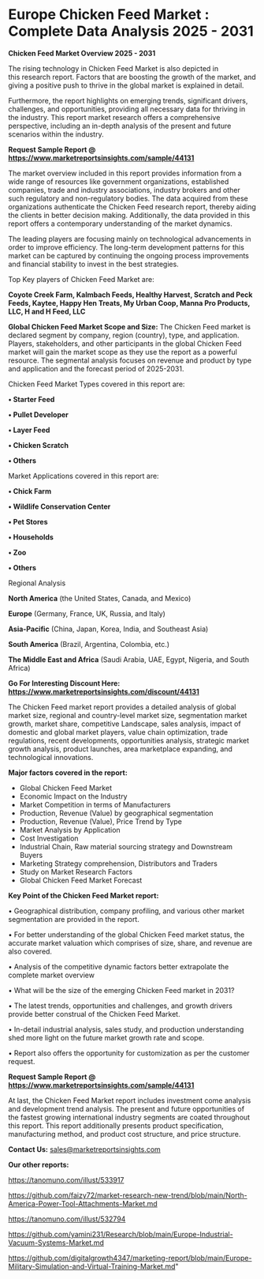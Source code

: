# Europe Chicken Feed Market : Complete Data Analysis 2025 - 2031

<Strong> Chicken Feed Market Overview 2025 - 2031</strong>

The rising technology in Chicken Feed Market is also depicted in this research report. Factors that are boosting the growth of the market, and giving a positive push to thrive in the global market is explained in detail.

Furthermore, the report highlights on emerging trends, significant drivers, challenges, and opportunities, providing all necessary data for thriving in the industry. This report market research offers a comprehensive perspective, including an in-depth analysis of the present and future scenarios within the industry.

<strong>Request Sample Report @ <a href=https://www.marketreportsinsights.com/sample/44131>https://www.marketreportsinsights.com/sample/44131</a></strong>

The market overview included in this report provides information from a wide range of resources like government organizations, established companies, trade and industry associations, industry brokers and other such regulatory and non-regulatory bodies. The data acquired from these organizations authenticate the Chicken Feed research report, thereby aiding the clients in better decision making. Additionally, the data provided in this report offers a contemporary understanding of the market dynamics.

The leading players are focusing mainly on technological advancements in order to improve efficiency. The long-term development patterns for this market can be captured by continuing the ongoing process improvements and financial stability to invest in the best strategies.

Top Key players of Chicken Feed Market are:

<strong>Coyote Creek Farm, Kalmbach Feeds, Healthy Harvest, Scratch and Peck Feeds, Kaytee, Happy Hen Treats, My Urban Coop, Manna Pro Products, LLC, H and H Feed, LLC</strong>

<strong><b>Global Chicken Feed Market Scope and Size:</b></strong>
The Chicken Feed market is declared segment by company, region (country), type, and application. Players, stakeholders, and other participants in the global Chicken Feed market will gain the market scope as they use the report as a powerful resource. The segmental analysis focuses on revenue and product by type and application and the forecast period of 2025-2031.

Chicken Feed Market Types covered in this report are:

<strong>•  Starter Feed

•  Pullet Developer

•  Layer Feed

•  Chicken Scratch

•  Others</strong>

Market Applications covered in this report are:

<strong>•  Chick Farm

•  Wildlife Conservation Center

•  Pet Stores

•  Households

•  Zoo

•  Others</strong> 

Regional Analysis

<strong>North America</strong> (the United States, Canada, and Mexico)

<strong>Europe</strong> (Germany, France, UK, Russia, and Italy)

<strong>Asia-Pacific</strong> (China, Japan, Korea, India, and Southeast Asia)

<strong>South America</strong> (Brazil, Argentina, Colombia, etc.)

<strong>The Middle East and Africa</strong> (Saudi Arabia, UAE, Egypt, Nigeria, and South Africa)

<strong>Go For Interesting Discount Here: <a href=https://www.marketreportsinsights.com/discount/44131>https://www.marketreportsinsights.com/discount/44131</a></strong>

The Chicken Feed market report provides a detailed analysis of global market size, regional and country-level market size, segmentation market growth, market share, competitive Landscape, sales analysis, impact of domestic and global market players, value chain optimization, trade regulations, recent developments, opportunities analysis, strategic market growth analysis, product launches, area marketplace expanding, and technological innovations.

<strong><b>Major factors covered in the report:</b></strong>
<ul>
  <li>Global Chicken Feed Market </li>
  <li>Economic Impact on the Industry</li>
  <li>Market Competition in terms of Manufacturers</li>
  <li>Production, Revenue (Value) by geographical segmentation</li>
  <li>Production, Revenue (Value), Price Trend by Type</li>
  <li>Market Analysis by Application</li>
  <li>Cost Investigation</li>
  <li>Industrial Chain, Raw material sourcing strategy and Downstream Buyers</li>
  <li>Marketing Strategy comprehension, Distributors and Traders</li>
  <li>Study on Market Research Factors</li>
  <li>Global Chicken Feed Market Forecast</li>
</ul>

<strong><b>Key Point of the Chicken Feed Market report:</b></strong>

• Geographical distribution, company profiling, and various other market segmentation are provided in the report.

• For better understanding of the global Chicken Feed market status, the accurate market valuation which comprises of size, share, and revenue are also covered.

• Analysis of the competitive dynamic factors better extrapolate the complete market overview

• What will be the size of the emerging Chicken Feed market in 2031?

• The latest trends, opportunities and challenges, and growth drivers provide better construal of the Chicken Feed Market.

• In-detail industrial analysis, sales study, and production understanding shed more light on the future market growth rate and scope.

• Report also offers the opportunity for customization as per the customer request.

<strong>Request Sample Report @ <a href=https://www.marketreportsinsights.com/sample/44131>https://www.marketreportsinsights.com/sample/44131</a></strong>

At last, the Chicken Feed Market report includes investment come analysis and development trend analysis. The present and future opportunities of the fastest growing international industry segments are coated throughout this report. This report additionally presents product specification, manufacturing method, and product cost structure, and price structure.

<strong>Contact Us:</strong>
sales@marketreportsinsights.com

<strong>Our other reports:</strong>

<a href=https://tanomuno.com/illust/533917>https://tanomuno.com/illust/533917</a>

<a href=https://github.com/faizy72/market-research-new-trend/blob/main/North-America-Power-Tool-Attachments-Market.md>https://github.com/faizy72/market-research-new-trend/blob/main/North-America-Power-Tool-Attachments-Market.md</a>

<a href=https://tanomuno.com/illust/532794>https://tanomuno.com/illust/532794</a>

<a href=https://github.com/yamini231/Research/blob/main/Europe-Industrial-Vacuum-Systems-Market.md>https://github.com/yamini231/Research/blob/main/Europe-Industrial-Vacuum-Systems-Market.md</a>

<a href=https://github.com/digitalgrowth4347/marketing-report/blob/main/Europe-Military-Simulation-and-Virtual-Training-Market.md>https://github.com/digitalgrowth4347/marketing-report/blob/main/Europe-Military-Simulation-and-Virtual-Training-Market.md</a>"
